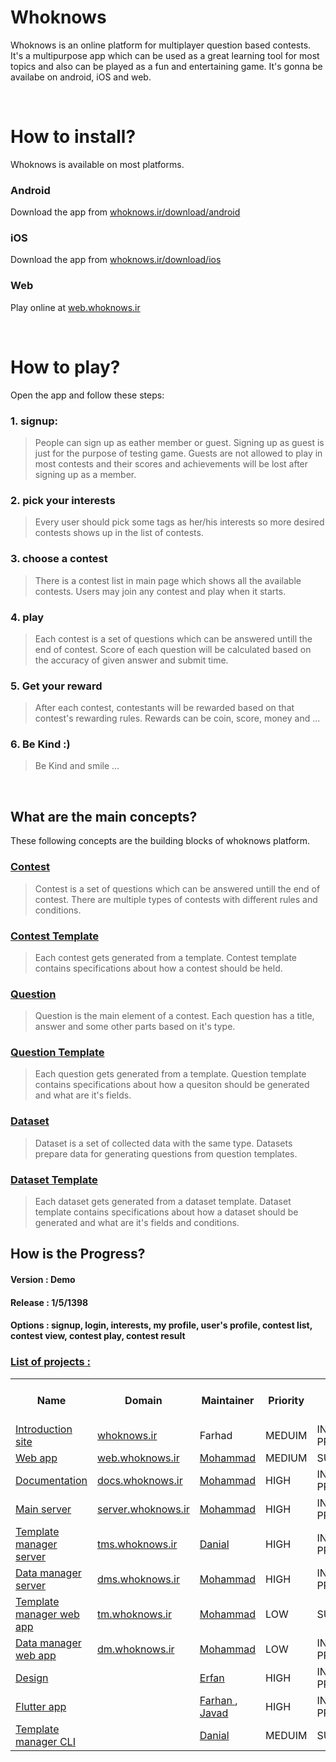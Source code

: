 # Whoknows
Whoknows is an online platform for multiplayer question based contests. It's a multipurpose app which can be used as a great learning tool for most topics and also can be played as a fun and entertaining game. It's gonna be availabe on android, iOS and web.

<br>

# How to install?
Whoknows is available on most platforms.

### Android
Download the app from [whoknows.ir/download/android](http://whoknows.ir/download/android)

### iOS
Download the app from [whoknows.ir/download/ios](http://whoknows.ir/download/ios)

### Web
Play online at [web.whoknows.ir](https://web.whoknows.ir)

<br>

# How to play?
Open the app and follow these steps:

### 1. signup:
> People can sign up as eather member or guest. Signing up as guest is just for the purpose of testing game. Guests are not allowed to play in most contests and their scores and achievements will be lost after signing up as a member.

### 2. pick your interests
> Every user should pick some tags as her/his interests so more desired contests shows up in the list of contests.

### 3. choose a contest
> There is a contest list in main page which shows all the available contests. Users may join any contest and play when it starts.

### 4. play
> Each contest is a set of questions which can be answered untill the end of contest. Score of each question will be calculated based on the accuracy of given answer and submit time.

### 5. Get your reward
> After each contest, contestants will be rewarded based on that contest's rewarding rules. Rewards can be coin, score, money and ...

### 6. Be Kind :)
> Be Kind and smile ...

<br>

## What are the main concepts?
These following concepts are the building blocks of whoknows platform.

### [Contest](https://github.com/online6731/whoknows/blob/master/Contest.md)
> Contest is a set of questions which can be answered untill the end of contest. There are multiple types of contests with different rules and conditions.

### [Contest Template](https://github.com/online6731/whoknows/blob/master/Contest%20Template.md)
> Each contest gets generated from a template. Contest template contains specifications about how a contest should be held.

### [Question](https://github.com/online6731/whoknows/blob/master/Question.md)
> Question is the main element of a contest. Each question has a title, answer and some other parts based on it's type.

### [Question Template](https://github.com/online6731/whoknows/blob/master/Question%20Template.md)
> Each question gets generated from a template. Question template contains specifications about how a quesiton should be generated and what are it's fields.

### [Dataset](https://github.com/online6731/whoknows/blob/master/Dataset.md)
> Dataset is a set of collected data with the same type. Datasets prepare data for generating questions from question templates.

### [Dataset Template](https://github.com/online6731/whoknows/blob/master/Dataset%20Template.md)
> Each dataset gets generated from a dataset template. Dataset template contains specifications about how a dataset should be generated and what are it's fields and conditions.


## How is the Progress?

#### Version : Demo
#### Release : 1/5/1398
#### Options : signup, login, interests, my profile, user's profile, contest list, contest view, contest play, contest result

### <a href="https://github.com/online6731/whoknows/blob/master/Projects.md"> List of projects : </a>

<table>
  <tr>
    <th> Name </th>
    <th> Domain </th>
    <th> Maintainer </th>
    <th> Priority </th>
    <th> Status </th>
    <th> Progress for Demo </th>
  </tr>

  <tr>
    <td> <a href="https://github.com/online6731/whoknows-intro-web"> Introduction site </a> </td>
    <td> <a href="http://whoknows.ir"> whoknows.ir </a> </td>
    <td> Farhad </td>
    <td> MEDUIM </td>
    <td> IN PROGRESS </td>
    <td> 10% </td>
  </tr>

  <tr>
    <td> <a href="https://github.com/online6731/whoknows-web"> Web app </a> </td>
    <td> <a href="http://web.whoknows.ir"> web.whoknows.ir </a> </td>
    <td> <a href="https://github.com/online6731"> Mohammad </a> </td>
    <td> MEDIUM </td>
    <td> SUSPENDED </td>
    <td> 20% </td>
  </tr>

  <tr>
    <td> <a href="https://github.com/online6731/whoknows"> Documentation </a> </td>
    <td> <a href="http://docs.whoknows.ir"> docs.whoknows.ir </a> </td>
    <td> <a href="https://github.com/online6731"> Mohammad </a> </td>
    <td> HIGH </td>
    <td> IN PROGRESS </td>
    <td> 40% </td>
  </tr>

  <tr>
    <td> <a href="https://github.com/online6731/whoknwos-server"> Main server </a> </td>
    <td> <a href="http://server.whoknows.ir"> server.whoknows.ir </a> </td>
    <td> <a href="https://github.com/online6731"> Mohammad </a> </td>
    <td> HIGH </td>
    <td> IN PROGRESS </td>
    <td> 80% </td>
  </tr>

  <tr>
    <td> <a href="https://github.com/danialkeimasi/whoknows-template-manager"> Template manager server </a> </td>
    <td> <a href="http://tms.whoknows.ir"> tms.whoknows.ir </a> </td>
    <td> <a href="https://github.com/danialkeimasi"> Danial </a> </td>
    <td> HIGH </td>
    <td> IN PROGRESS </td>
    <td> 80% </td>
  </tr>

  <tr>
    <td> <a href="https://github.com/soroush-mim/whoknows-data-manager"> Data manager server </a> </td>
    <td> <a href="http://dms.whoknows.ir"> dms.whoknows.ir </a> </td>
    <td> <a href="https://github.com/online6731"> Mohammad </a> </td>
    <td> HIGH </td>
    <td> IN PROGRESS </td>
    <td> 60% </td>
  </tr>

  <tr>
    <td> <a href="https://github.com/online6731/whoknows-template-manager-ui"> Template manager web app </a> </td>
    <td> <a href="http://tms.whoknows.ir"> tm.whoknows.ir </a> </td>
    <td> <a href="https://github.com/online6731"> Mohammad </a> </td>
    <td> LOW </td>
    <td> SUSPENDED </td>
    <td> 35% </td>
  </tr>

  <tr>
    <td> <a href=""> Data manager web app </a> </td>
    <td> <a href="http://dm.whoknows.ir"> dm.whoknows.ir </a> </td>
    <td> <a href="https://github.com/online6731"> Mohammad </a> </td>
    <td> LOW </td>
    <td> IN PROGRESS </td>
    <td> 30% </td>
  </tr>

  <tr>
    <td> <a href="https://github.com/efi77/guessit-design"> Design </a> </td>
    <td>  </td>
    <td> <a href="https://github.com/efi77"> Erfan </a> </td>
    <td> HIGH </td>
    <td> IN PROGRESS </td>
    <td> 80% </td>
  </tr>

  <tr>
    <td> <a href="https://github.com/farhansn/guessit-flutter"> Flutter app </a> </td>
    <td> </td>
    <td> <a href="https://github.com/farhansn"> Farhan </a> , <a href="https://github.com/javadmokhtari"> Javad </a> </td>
    <td> HIGH </td>
    <td> IN PROGRESS </td>
    <td> 80% </td>
  </tr>

  <tr>
    <td> <a href="https://github.com/danialkeimasi/whoknows-cli"> Template manager CLI </a> </td>
    <td>  </td>
    <td> <a href="https://github.com/danialkeimasi"> Danial </a> </td>
    <td> MEDUIM </td>
    <td> SUSPENDED </td>
    <td> 90% </td>
  </tr>

</table>
